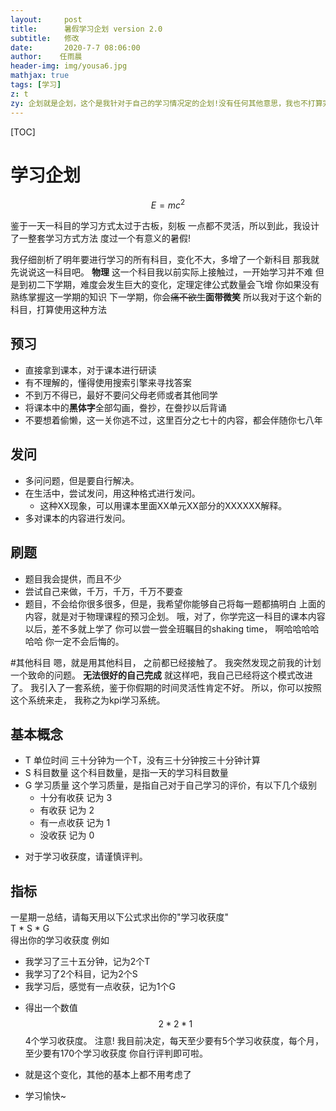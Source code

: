 ```yaml
---
layout:     post
title:      暑假学习企划 version 2.0
subtitle:   修改
date:       2020-7-7 08:06:00
author:    任雨晨
header-img: img/yousa6.jpg
mathjax: true
tags: [学习]
z: t
zy: 企划就是企划，这个是我针对于自己的学习情况定的企划!没有任何其他意思，我也不打算完全按照这个完成。。。
---
```


[TOC]

# 学习企划
$$
E=mc^2
$$

鉴于一天一科目的学习方式太过于古板，刻板
一点都不灵活，所以到此，我设计了一整套学习方式方法
度过一个有意义的暑假!

我仔细剖析了明年要进行学习的所有科目，变化不大，多增了一个新科目
那我就先说说这一科目吧。
**物理**
这一个科目我以前实际上接触过，一开始学习并不难
但是到初二下学期，难度会发生巨大的变化，定理定律公式数量会飞增
你如果没有熟练掌握这一学期的知识
下一学期，你会~~痛不欲生~~**面带微笑**
所以我对于这个新的科目，打算使用这种方法
## 预习
* 直接拿到课本，对于课本进行研读
* 有不理解的，懂得使用搜索引擎来寻找答案
* 不到万不得已，最好不要问父母老师或者其他同学
* 将课本中的**黑体字**全部勾画，誊抄，在誊抄以后背诵
* 不要想着偷懒，这一关你逃不过，这里百分之七十的内容，都会伴随你七八年
## 发问
* 多问问题，但是要自行解决。
* 在生活中，尝试发问，用这种格式进行发问。
  * 这种XX现象，可以用课本里面XX单元XX部分的XXXXXX解释。
* 多对课本的内容进行发问。
## 刷题
* 题目我会提供，而且不少
* 尝试自己来做，千万，千万，千万不要查
* 题目，不会给你很多很多，但是，我希望你能够自己将每一题都搞明白
上面的内容，就是对于物理课程的预习企划。
哦，对了，你学完这一科目的课本内容以后，差不多就上学了
你可以尝一尝全班瞩目的shaking time， 啊哈哈哈哈哈哈
你一定不会后悔的。

#其他科目
嗯，就是用其他科目，
之前都已经接触了。
我突然发现之前我的计划一个致命的问题。
**无法很好的自己完成**
就这样吧，我自己已经将这个模式改进了。
我引入了一套系统，鉴于你假期的时间灵活性肯定不好。
所以，你可以按照这个系统来走，
我称之为kpi学习系统。
## 基本概念
* T 单位时间 三十分钟为一个T，没有三十分钟按三十分钟计算
* S 科目数量 这个科目数量，是指一天的学习科目数量
* G 学习质量 这个学习质量，是指自己对于自己学习的评价，有以下几个级别
  * 十分有收获  记为 3
  * 有收获     记为  2
  * 有一点收获  记为 1
  * 没收获     记为 0
- 对于学习收获度，请谨慎评判。
## 指标
一星期一总结，请每天用以下公式求出你的"学习收获度"
<br>
T * S * G
<br>
得出你的学习收获度
例如
* 我学习了三十五分钟，记为2个T
* 我学习了2个科目，记为2个S
* 我学习后，感觉有一点收获，记为1个G
- 得出一个数值 $$ 2 * 2 * 1 $$ 4个学习收获度。
注意!
我目前决定，每天至少要有5个学习收获度，每个月，至少要有170个学习收获度
你自行评判即可啦。

* 就是这个变化，其他的基本上都不用考虑了

* 学习愉快~
